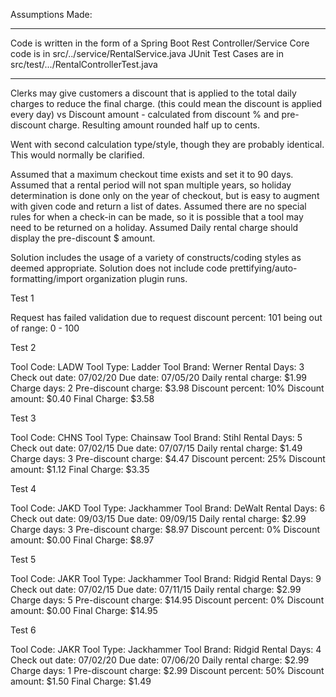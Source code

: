 Assumptions Made:

*****
Code is written in the form of a Spring Boot Rest Controller/Service
Core code is in src/../service/RentalService.java
JUnit Test Cases are in src/test/.../RentalControllerTest.java
*****

Clerks may give customers a discount that is applied to the total daily charges to reduce the final
 charge. (this could mean the discount is applied every day)
vs
Discount amount - calculated from discount % and pre-discount charge. Resulting amount
 rounded half up to cents.

Went with second calculation type/style, though they are probably identical.
 This would normally be clarified.

Assumed that a maximum checkout time exists and set it to 90 days.
Assumed that a rental period will not span multiple years,
 so holiday determination is done only on the year of checkout,
 but is easy to augment with given code and return a list of dates.
Assumed there are no special rules for when a check-in can be made, 
 so it is possible that a tool may need to be returned on a holiday.
Assumed Daily rental charge should display the pre-discount $ amount.
 
Solution includes the usage of a variety of constructs/coding styles as deemed appropriate.
Solution does not include code prettifying/auto-formatting/import organization plugin runs.

Test 1

Request has failed validation due to request discount percent: 101 being out of range: 0 - 100

Test 2

Tool Code: LADW
Tool Type: Ladder
Tool Brand: Werner
Rental Days: 3
Check out date: 07/02/20
Due date: 07/05/20
Daily rental charge: $1.99
Charge days: 2
Pre-discount charge: $3.98
Discount percent: 10%
Discount amount: $0.40
Final Charge: $3.58

Test 3

Tool Code: CHNS
Tool Type: Chainsaw
Tool Brand: Stihl
Rental Days: 5
Check out date: 07/02/15
Due date: 07/07/15
Daily rental charge: $1.49
Charge days: 3
Pre-discount charge: $4.47
Discount percent: 25%
Discount amount: $1.12
Final Charge: $3.35

Test 4

Tool Code: JAKD
Tool Type: Jackhammer
Tool Brand: DeWalt
Rental Days: 6
Check out date: 09/03/15
Due date: 09/09/15
Daily rental charge: $2.99
Charge days: 3
Pre-discount charge: $8.97
Discount percent: 0%
Discount amount: $0.00
Final Charge: $8.97

Test 5

Tool Code: JAKR
Tool Type: Jackhammer
Tool Brand: Ridgid
Rental Days: 9
Check out date: 07/02/15
Due date: 07/11/15
Daily rental charge: $2.99
Charge days: 5
Pre-discount charge: $14.95
Discount percent: 0%
Discount amount: $0.00
Final Charge: $14.95

Test 6

Tool Code: JAKR
Tool Type: Jackhammer
Tool Brand: Ridgid
Rental Days: 4
Check out date: 07/02/20
Due date: 07/06/20
Daily rental charge: $2.99
Charge days: 1
Pre-discount charge: $2.99
Discount percent: 50%
Discount amount: $1.50
Final Charge: $1.49
